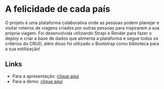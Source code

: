 # A felicidade de cada país

O projeto é uma plataforma colaborativa onde as pessoas podem planejar e visitar roteiros de viagens criados por outras pessoas para inspirarem a sua própria viagem. Foi desenvolvida utilizando Strapi e Render para fazer o deploy e criar a base de dados que alimenta a plataforma e segue todos os critérios do CRUD, além disso foi utilizado o Bootstrap como biblioteca para a sua estilização!

## Links

- Para a apresentação: [clique aqui](https://prezi.com/view/5yhGH5c2fXdki0O8jXYp/)
- Para a demo: [clique aqui](https://projetoviagemfront.netlify.app/)
